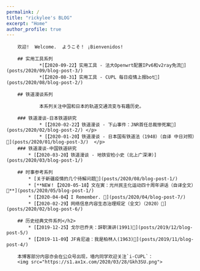 ```yaml
---
permalink: /
title: "rickylee's BLOG"
excerpt: "Home"
author_profile: true
---
```

        欢迎!  Welcome.  ようこそ！ ¡Bienvenidos!
        
        ## 实用工具系列
                *[【2020-09-22】实用工具 - 法大Openwrt配置IPv6和v2ray免流🔗](posts/2020/09/blog-post-3/)
                *[【2020-08-31】实用工具 - CUPL 每日疫情上报bot🔗](posts/2020/08/blog-post-2/) 
        
        ## 铁道漫谈系列
        
                本系列关注中国和日本的轨道交通流变与有趣历史。

        ### 铁道漫谈-日本铁道研究
                * [【2020-02-22】铁道漫谈 - 下山事件：JNR首任总裁惨死案🔗](posts/2020/02/blog-post-2/) </p>
                * [【2020-01-20】铁道漫谈 - 日本国有铁道法（1948）（自译 中日对照）🔗](posts/2020/01/blog-post-3/)  </p>
        ### 铁道漫谈-中国铁道研究
            * [【2020-03-20】铁道漫谈 - 地铁安检小史（北上广深津）](posts/2020/03/blog-post-1/) 
                
        ## 时事参考系列
            * [关于新疆疫情的几个待解问题🔗](posts/2020/08/blog-post-1/) 
            * [**NEW！【2020-05-18】文在寅：光州民主化运动四十周年讲话（自译全文）🔗**](posts/2020/05/blog-post-1/) 
            * [【2020-04-04】I Remember. 🔗](posts/2020/04/blog-post-7/) 
            * [【2020-02-29】网络信息内容生态治理规定（全文）（2020）🔗](posts/2020/02/blog-post-6/) 
        
        ## 历史经典文件系列</h2>
            * [【2019-12-25】戈尔巴乔夫：辞职演讲(1991)🔗](posts/2019/12/blog-post-5/) 
            * [【2019-11-09】JF肯尼迪：我是柏林人(1963)🔗](posts/2019/11/blog-post-4/) 

        本博客部分内容亦会在公众号出现，墙内同学欢迎关注`i-CUPL`：
        <img src="https://s1.ax1x.com/2020/03/28/Gkh3SU.png">
